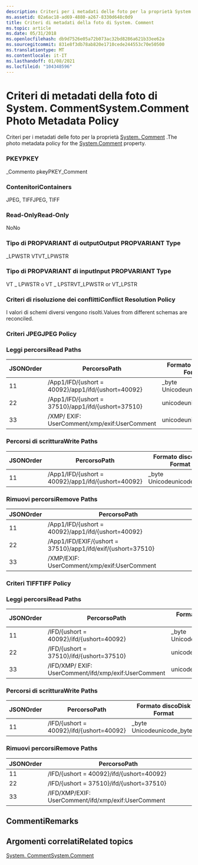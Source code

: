 ```yaml
---
description: Criteri per i metadati delle foto per la proprietà System. Comment.
ms.assetid: 02a6ac18-ad69-4880-a267-8330d648c0d9
title: Criteri di metadati della foto di System. Comment
ms.topic: article
ms.date: 05/31/2018
ms.openlocfilehash: db9d7526e05a72b073ac32bd8286a621b33ee62a
ms.sourcegitcommit: 831e8f3db78ab820e1710cede244553c70e50500
ms.translationtype: MT
ms.contentlocale: it-IT
ms.lasthandoff: 01/08/2021
ms.locfileid: "104348596"
---
```

# <a name="systemcomment-photo-metadata-policy"></a><span data-ttu-id="0485e-103">Criteri di metadati della foto di System. Comment</span><span class="sxs-lookup"><span data-stu-id="0485e-103">System.Comment Photo Metadata Policy</span></span>

<span data-ttu-id="0485e-104">Criteri per i metadati delle foto per la proprietà [System. Comment](../properties/props-system-comment.md) .</span><span class="sxs-lookup"><span data-stu-id="0485e-104">The photo metadata policy for the [System.Comment](../properties/props-system-comment.md) property.</span></span>

### <a name="pkey"></a><span data-ttu-id="0485e-105">PKEY</span><span class="sxs-lookup"><span data-stu-id="0485e-105">PKEY</span></span>

<span data-ttu-id="0485e-106">\_Commento pkey</span><span class="sxs-lookup"><span data-stu-id="0485e-106">PKEY\_Comment</span></span>

### <a name="containers"></a><span data-ttu-id="0485e-107">Contenitori</span><span class="sxs-lookup"><span data-stu-id="0485e-107">Containers</span></span>

<span data-ttu-id="0485e-108">JPEG, TIFF</span><span class="sxs-lookup"><span data-stu-id="0485e-108">JPEG, TIFF</span></span>

### <a name="read-only"></a><span data-ttu-id="0485e-109">Read-Only</span><span class="sxs-lookup"><span data-stu-id="0485e-109">Read-Only</span></span>

<span data-ttu-id="0485e-110">No</span><span class="sxs-lookup"><span data-stu-id="0485e-110">No</span></span>

### <a name="output-propvariant-type"></a><span data-ttu-id="0485e-111">Tipo di PROPVARIANT di output</span><span class="sxs-lookup"><span data-stu-id="0485e-111">Output PROPVARIANT Type</span></span>

<span data-ttu-id="0485e-112">\_LPWSTR VT</span><span class="sxs-lookup"><span data-stu-id="0485e-112">VT\_LPWSTR</span></span>

### <a name="input-propvariant-type"></a><span data-ttu-id="0485e-113">Tipo di PROPVARIANT di input</span><span class="sxs-lookup"><span data-stu-id="0485e-113">Input PROPVARIANT Type</span></span>

<span data-ttu-id="0485e-114">VT \_ LPWSTR o VT \_ LPSTR</span><span class="sxs-lookup"><span data-stu-id="0485e-114">VT\_LPWSTR or VT\_LPSTR</span></span>

### <a name="conflict-resolution-policy"></a><span data-ttu-id="0485e-115">Criteri di risoluzione dei conflitti</span><span class="sxs-lookup"><span data-stu-id="0485e-115">Conflict Resolution Policy</span></span>

<span data-ttu-id="0485e-116">I valori di schemi diversi vengono risolti.</span><span class="sxs-lookup"><span data-stu-id="0485e-116">Values from different schemas are reconciled.</span></span>

### <a name="jpeg-policy"></a><span data-ttu-id="0485e-117">Criteri JPEG</span><span class="sxs-lookup"><span data-stu-id="0485e-117">JPEG Policy</span></span>

### <a name="read-paths"></a><span data-ttu-id="0485e-118">Leggi percorsi</span><span class="sxs-lookup"><span data-stu-id="0485e-118">Read Paths</span></span>



| <span data-ttu-id="0485e-119">JSON</span><span class="sxs-lookup"><span data-stu-id="0485e-119">Order</span></span> | <span data-ttu-id="0485e-120">Percorso</span><span class="sxs-lookup"><span data-stu-id="0485e-120">Path</span></span>                                | <span data-ttu-id="0485e-121">Formato disco</span><span class="sxs-lookup"><span data-stu-id="0485e-121">Disk Format</span></span>    |
|-------|-------------------------------------|----------------|
| <span data-ttu-id="0485e-122">1</span><span class="sxs-lookup"><span data-stu-id="0485e-122">1</span></span>     | <span data-ttu-id="0485e-123">/App1/IFD/{ushort = 40092}</span><span class="sxs-lookup"><span data-stu-id="0485e-123">/app1/ifd/{ushort=40092}</span></span>            | <span data-ttu-id="0485e-124">\_byte Unicode</span><span class="sxs-lookup"><span data-stu-id="0485e-124">unicode\_bytes</span></span> |
| <span data-ttu-id="0485e-125">2</span><span class="sxs-lookup"><span data-stu-id="0485e-125">2</span></span>     | <span data-ttu-id="0485e-126">/App1/IFD/{ushort = 37510}</span><span class="sxs-lookup"><span data-stu-id="0485e-126">/app1/ifd/{ushort=37510}</span></span>            | <span data-ttu-id="0485e-127">unicode</span><span class="sxs-lookup"><span data-stu-id="0485e-127">unicode</span></span>        |
| <span data-ttu-id="0485e-128">3</span><span class="sxs-lookup"><span data-stu-id="0485e-128">3</span></span>     | <span data-ttu-id="0485e-129">/XMP/ <xmpalt> EXIF: UserComment</span><span class="sxs-lookup"><span data-stu-id="0485e-129">/xmp/<xmpalt>exif:UserComment</span></span> | <span data-ttu-id="0485e-130">unicode</span><span class="sxs-lookup"><span data-stu-id="0485e-130">unicode</span></span>        |



 

### <a name="write-paths"></a><span data-ttu-id="0485e-131">Percorsi di scrittura</span><span class="sxs-lookup"><span data-stu-id="0485e-131">Write Paths</span></span>



| <span data-ttu-id="0485e-132">JSON</span><span class="sxs-lookup"><span data-stu-id="0485e-132">Order</span></span> | <span data-ttu-id="0485e-133">Percorso</span><span class="sxs-lookup"><span data-stu-id="0485e-133">Path</span></span>                     | <span data-ttu-id="0485e-134">Formato disco</span><span class="sxs-lookup"><span data-stu-id="0485e-134">Disk Format</span></span>    |
|-------|--------------------------|----------------|
| <span data-ttu-id="0485e-135">1</span><span class="sxs-lookup"><span data-stu-id="0485e-135">1</span></span>     | <span data-ttu-id="0485e-136">/App1/IFD/{ushort = 40092}</span><span class="sxs-lookup"><span data-stu-id="0485e-136">/app1/ifd/{ushort=40092}</span></span> | <span data-ttu-id="0485e-137">\_byte Unicode</span><span class="sxs-lookup"><span data-stu-id="0485e-137">unicode\_bytes</span></span> |



 

### <a name="remove-paths"></a><span data-ttu-id="0485e-138">Rimuovi percorsi</span><span class="sxs-lookup"><span data-stu-id="0485e-138">Remove Paths</span></span>



| <span data-ttu-id="0485e-139">JSON</span><span class="sxs-lookup"><span data-stu-id="0485e-139">Order</span></span> | <span data-ttu-id="0485e-140">Percorso</span><span class="sxs-lookup"><span data-stu-id="0485e-140">Path</span></span>                          |
|-------|-------------------------------|
| <span data-ttu-id="0485e-141">1</span><span class="sxs-lookup"><span data-stu-id="0485e-141">1</span></span>     | <span data-ttu-id="0485e-142">/App1/IFD/{ushort = 40092}</span><span class="sxs-lookup"><span data-stu-id="0485e-142">/app1/ifd/{ushort=40092}</span></span>      |
| <span data-ttu-id="0485e-143">2</span><span class="sxs-lookup"><span data-stu-id="0485e-143">2</span></span>     | <span data-ttu-id="0485e-144">/App1/IFD/EXIF/{ushort = 37510}</span><span class="sxs-lookup"><span data-stu-id="0485e-144">/app1/ifd/exif/{ushort=37510}</span></span> |
| <span data-ttu-id="0485e-145">3</span><span class="sxs-lookup"><span data-stu-id="0485e-145">3</span></span>     | <span data-ttu-id="0485e-146">/XMP/EXIF: UserComment</span><span class="sxs-lookup"><span data-stu-id="0485e-146">/xmp/exif:UserComment</span></span>         |



 

### <a name="tiff-policy"></a><span data-ttu-id="0485e-147">Criteri TIFF</span><span class="sxs-lookup"><span data-stu-id="0485e-147">TIFF Policy</span></span>

### <a name="read-paths"></a><span data-ttu-id="0485e-148">Leggi percorsi</span><span class="sxs-lookup"><span data-stu-id="0485e-148">Read Paths</span></span>



| <span data-ttu-id="0485e-149">JSON</span><span class="sxs-lookup"><span data-stu-id="0485e-149">Order</span></span> | <span data-ttu-id="0485e-150">Percorso</span><span class="sxs-lookup"><span data-stu-id="0485e-150">Path</span></span>                                    | <span data-ttu-id="0485e-151">Formato disco</span><span class="sxs-lookup"><span data-stu-id="0485e-151">Disk Format</span></span>    |
|-------|-----------------------------------------|----------------|
| <span data-ttu-id="0485e-152">1</span><span class="sxs-lookup"><span data-stu-id="0485e-152">1</span></span>     | <span data-ttu-id="0485e-153">/IFD/{ushort = 40092}</span><span class="sxs-lookup"><span data-stu-id="0485e-153">/ifd/{ushort=40092}</span></span>                     | <span data-ttu-id="0485e-154">\_byte Unicode</span><span class="sxs-lookup"><span data-stu-id="0485e-154">unicode\_bytes</span></span> |
| <span data-ttu-id="0485e-155">2</span><span class="sxs-lookup"><span data-stu-id="0485e-155">2</span></span>     | <span data-ttu-id="0485e-156">/IFD/{ushort = 37510}</span><span class="sxs-lookup"><span data-stu-id="0485e-156">/ifd/{ushort=37510}</span></span>                     | <span data-ttu-id="0485e-157">unicode</span><span class="sxs-lookup"><span data-stu-id="0485e-157">unicode</span></span>        |
| <span data-ttu-id="0485e-158">3</span><span class="sxs-lookup"><span data-stu-id="0485e-158">3</span></span>     | <span data-ttu-id="0485e-159">/IFD/XMP/ <xmpalt> EXIF: UserComment</span><span class="sxs-lookup"><span data-stu-id="0485e-159">/ifd/xmp/<xmpalt>exif:UserComment</span></span> | <span data-ttu-id="0485e-160">unicode</span><span class="sxs-lookup"><span data-stu-id="0485e-160">unicode</span></span>        |



 

### <a name="write-paths"></a><span data-ttu-id="0485e-161">Percorsi di scrittura</span><span class="sxs-lookup"><span data-stu-id="0485e-161">Write Paths</span></span>



| <span data-ttu-id="0485e-162">JSON</span><span class="sxs-lookup"><span data-stu-id="0485e-162">Order</span></span> | <span data-ttu-id="0485e-163">Percorso</span><span class="sxs-lookup"><span data-stu-id="0485e-163">Path</span></span>                | <span data-ttu-id="0485e-164">Formato disco</span><span class="sxs-lookup"><span data-stu-id="0485e-164">Disk Format</span></span>    |
|-------|---------------------|----------------|
| <span data-ttu-id="0485e-165">1</span><span class="sxs-lookup"><span data-stu-id="0485e-165">1</span></span>     | <span data-ttu-id="0485e-166">/IFD/{ushort = 40092}</span><span class="sxs-lookup"><span data-stu-id="0485e-166">/ifd/{ushort=40092}</span></span> | <span data-ttu-id="0485e-167">\_byte Unicode</span><span class="sxs-lookup"><span data-stu-id="0485e-167">unicode\_bytes</span></span> |



 

### <a name="remove-paths"></a><span data-ttu-id="0485e-168">Rimuovi percorsi</span><span class="sxs-lookup"><span data-stu-id="0485e-168">Remove Paths</span></span>



| <span data-ttu-id="0485e-169">JSON</span><span class="sxs-lookup"><span data-stu-id="0485e-169">Order</span></span> | <span data-ttu-id="0485e-170">Percorso</span><span class="sxs-lookup"><span data-stu-id="0485e-170">Path</span></span>                      |
|-------|---------------------------|
| <span data-ttu-id="0485e-171">1</span><span class="sxs-lookup"><span data-stu-id="0485e-171">1</span></span>     | <span data-ttu-id="0485e-172">/IFD/{ushort = 40092}</span><span class="sxs-lookup"><span data-stu-id="0485e-172">/ifd/{ushort=40092}</span></span>       |
| <span data-ttu-id="0485e-173">2</span><span class="sxs-lookup"><span data-stu-id="0485e-173">2</span></span>     | <span data-ttu-id="0485e-174">/IFD/{ushort = 37510}</span><span class="sxs-lookup"><span data-stu-id="0485e-174">/ifd/{ushort=37510}</span></span>       |
| <span data-ttu-id="0485e-175">3</span><span class="sxs-lookup"><span data-stu-id="0485e-175">3</span></span>     | <span data-ttu-id="0485e-176">/IFD/XMP/EXIF: UserComment</span><span class="sxs-lookup"><span data-stu-id="0485e-176">/ifd/xmp/exif:UserComment</span></span> |



 

## <a name="remarks"></a><span data-ttu-id="0485e-177">Commenti</span><span class="sxs-lookup"><span data-stu-id="0485e-177">Remarks</span></span>

## <a name="related-topics"></a><span data-ttu-id="0485e-178">Argomenti correlati</span><span class="sxs-lookup"><span data-stu-id="0485e-178">Related topics</span></span>

<dl> <dt>

[<span data-ttu-id="0485e-179">System. Comment</span><span class="sxs-lookup"><span data-stu-id="0485e-179">System.Comment</span></span>](../properties/props-system-comment.md)
</dt> </dl>

 

 
